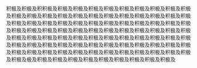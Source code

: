 积极及积极及积积极及积极及积极及积极及积极及积极及积极及积极及积极及积极及积极及积极及积极及积极及积极及积极及积极及积极及积极及积极及积极及积极及积极及积极及积极及积极及积极及积极及积极及积极及积极及积极及积极及积极及积极及积极及积极及积极及积极及积极及积极及积极及积极及积极及积极及积极及积极及积极及积极及积极及积极及积极及积极及积极及积极及积极及积极及积极及积极及积极及积极及积极及积极及积极及积极及积极及积极及积极及积极及积极及积极及积极及积极及积极及积极及积极及积极及积极及积极及积极及积极及积极及积极及极及积极及积极及积极及积极及积极及积极及积极及积极及积极及